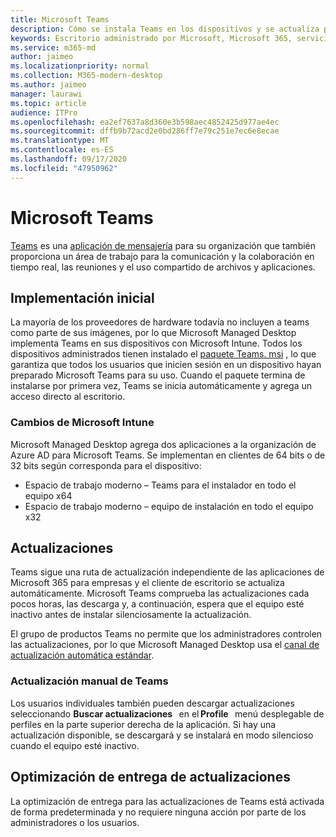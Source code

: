 ```yaml
---
title: Microsoft Teams
description: Cómo se instala Teams en los dispositivos y se actualiza posteriormente
keywords: Escritorio administrado por Microsoft, Microsoft 365, servicio, documentación, aplicaciones, aplicaciones de línea de negocio, aplicaciones de LOB
ms.service: m365-md
author: jaimeo
ms.localizationpriority: normal
ms.collection: M365-modern-desktop
ms.author: jaimeo
manager: laurawi
ms.topic: article
audience: ITPro
ms.openlocfilehash: ea2ef7637a8d360e3b598aec4852425d977ae4ec
ms.sourcegitcommit: dffb9b72acd2e0bd286ff7e79c251e7ec6e8ecae
ms.translationtype: MT
ms.contentlocale: es-ES
ms.lasthandoff: 09/17/2020
ms.locfileid: "47950962"
---
```

# <a name="microsoft-teams"></a>Microsoft Teams

[Teams](https://www.microsoft.com/microsoft-365/microsoft-teams/group-chat-software) es una [aplicación de mensajería](https://support.microsoft.com/office/microsoft-teams-basics-6d5f52e6-5306-4096-ac24-c3082b79eaf0) para su organización que también proporciona un área de trabajo para la comunicación y la colaboración en tiempo real, las reuniones y el uso compartido de archivos y aplicaciones.

## <a name="initial-deployment"></a>Implementación inicial

La mayoría de los proveedores de hardware todavía no incluyen a teams como parte de sus imágenes, por lo que Microsoft Managed Desktop implementa Teams en sus dispositivos con Microsoft Intune. Todos los dispositivos administrados tienen instalado el [paquete Teams. msi](https://docs.microsoft.com/MicrosoftTeams/msi-deployment#how-the-microsoft-teams-msi-package-works) , lo que garantiza que todos los usuarios que inicien sesión en un dispositivo hayan preparado Microsoft Teams para su uso. Cuando el paquete termina de instalarse por primera vez, Teams se inicia automáticamente y agrega un acceso directo al escritorio.

### <a name="microsoft-intune-changes"></a>Cambios de Microsoft Intune

Microsoft Managed Desktop agrega dos aplicaciones a la organización de Azure AD para Microsoft Teams. Se implementan en clientes de 64 bits o de 32 bits según corresponda para el dispositivo:  

- Espacio de trabajo moderno – Teams para el instalador en todo el equipo x64  
- Espacio de trabajo moderno – equipo de instalación en todo el equipo x32

## <a name="updates"></a>Actualizaciones

Teams sigue una ruta de actualización independiente de las aplicaciones de Microsoft 365 para empresas y el cliente de escritorio se actualiza automáticamente. Microsoft Teams comprueba las actualizaciones cada pocos horas, las descarga y, a continuación, espera que el equipo esté inactivo antes de instalar silenciosamente la actualización.  

El grupo de productos Teams no permite que los administradores controlen las actualizaciones, por lo que Microsoft Managed Desktop usa el [canal de actualización automática estándar](https://docs.microsoft.com/microsoftteams/teams-client-update#can-admins-deploy-updates-instead-of-teams-auto-updating).

### <a name="manually-updating-teams"></a>Actualización manual de Teams

Los usuarios individuales también pueden descargar actualizaciones seleccionando **Buscar actualizaciones**   en el **Profile**   menú desplegable de perfiles en la parte superior derecha de la aplicación. Si hay una actualización disponible, se descargará y se instalará en modo silencioso cuando el equipo esté inactivo.

## <a name="delivery-optimization-of-updates"></a>Optimización de entrega de actualizaciones

La optimización de entrega para las actualizaciones de Teams está activada de forma predeterminada y no requiere ninguna acción por parte de los administradores o los usuarios. 